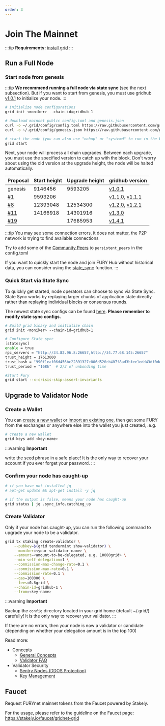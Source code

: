 ```yaml
---
order: 3
---
```


# Join The Mainnet

:::tip
**Requirements:** [install grid](install.md)
:::

## Run a Full Node

### Start node from genesis

:::tip
**We recommend running a full node via state sync** (see the next subsection). But if you want to start from genesis, you must use gridhub [v1.0.1](https://github.com/gridnet/gridhub/releases/tag/v1.0.1) to initialize your node.
:::

```bash
# initialize node configurations
grid init <moniker> --chain-id=gridhub-1

# download mainnet public config.toml and genesis.json
curl -o ~/.grid/config/config.toml https://raw.githubusercontent.com/gridnet/mainnet/master/config/config.toml
curl -o ~/.grid/config/genesis.json https://raw.githubusercontent.com/gridnet/mainnet/master/config/genesis.json

# start the node (you can also use "nohup" or "systemd" to run in the background)
grid start
```

Next, your node will process all chain upgrades. Between each upgrade, you must use the specified version to catch up with the block. Don't worry about using the old version at the upgrade height, the node will be halted automatically.

| Proposal | Start height | Upgrade height | gridhub version |
| -------- | ------------ | -------------- | ----- |
| genesis  |  9146456     |  9593205  | [v1.0.1](https://github.com/gridnet/gridhub/releases/tag/v1.0.1) |
| [#1](https://gridhub.iobscan.io/#/ProposalsDetail/1)  |  9593206     |    | [v1.1.0](https://github.com/gridnet/gridhub/releases/tag/v1.1.0), [v1.1.1](https://github.com/gridnet/gridhub/releases/tag/v1.1.1)|
| [#8](https://gridhub.iobscan.io/#/ProposalsDetail/8)  |  12393048     | 12534300 | [v1.2.0](https://github.com/gridnet/gridhub/releases/tag/v1.2.0), [v1.2.1](https://github.com/gridnet/gridhub/releases/tag/v1.2.1) |
| [#11](https://gridhub.iobscan.io/#/ProposalsDetail/11)  |  14166918     |  14301916  | [v1.3.0](https://github.com/gridnet/gridhub/releases/tag/v1.3.0) |
| [#19](https://gridhub.iobscan.io/#/gov/proposals/19)  |       |  17685953  | [v1.4.1](https://github.com/gridnet/gridhub/releases/tag/v1.4.1) |

:::tip
You may see some connection errors, it does not matter, the P2P network is trying to find available connections

Try to add some of the [Community Peers](https://github.com/gridnet/mainnet/blob/master/config/community-peers.md) to `persistent_peers` in the config.toml

If you want to quickly start the node and join FURY Hub without historical data, you can consider using the [state_sync](./state-sync.md) function.
:::

### Quick Start via State Sync

To quickly get started, node operators can choose to sync via State Sync. State Sync works by replaying larger chunks of application state directly rather than replaying individual blocks or consensus rounds.

The newest state sync configs can be found [here](https://ping.pub/grid/statesync). **Please remember to modify state sync configs.**

```bash
# Build grid binary and initialize chain
grid init <moniker> --chain-id=gridhub-1

# Configure State sync
[statesync]
enable = true
rpc_servers = "http://34.82.96.8:26657,http://34.77.68.145:26657"
trust_height = 17613000
trust_hash = "990f1eaf06d456bc22891327e006d520cb407f8ad3bfee1edd43df0de1e1da1c"
trust_period = "168h"  # 2/3 of unbonding time

#Start Fury
grid start --x-crisis-skip-assert-invariants
```

## Upgrade to Validator Node

### Create a Wallet

You can [create a new wallet](../cli-client/keys.md#create-a-new-key) or [import an existing one](../cli-client/keys.md#recover-an-existing-key-from-seed-phrase), then get some FURY from the exchanges or anywhere else into the wallet you just created, .e.g.

```bash
# create a new wallet
grid keys add <key-name>
```

:::warning
**Important**

write the seed phrase in a safe place! It is the only way to recover your account if you ever forget your password.
:::

### Confirm your node has caught-up

```bash
# if you have not installed jq
# apt-get update && apt-get install -y jq

# if the output is false, means your node has caught-up
grid status | jq .sync_info.catching_up
```

### Create Validator

Only if your node has caught-up, you can run the following command to upgrade your node to be a validator.

```bash
grid tx staking create-validator \
    --pubkey=$(grid tendermint show-validator) \
    --moniker=<your-validator-name> \
    --amount=<amount-to-be-delegated, e.g. 10000grid> \
    --min-self-delegation=1 \
    --commission-max-change-rate=0.1 \
    --commission-max-rate=0.1 \
    --commission-rate=0.1 \
    --gas=100000 \
    --fees=0.6grid \
    --chain-id=gridhub-1 \
    --from=<key-name>
```

:::warning
**Important**

Backup the `config` directory located in your grid home (default ~/.grid/) carefully! It is the only way to recover your validator.
:::

If there are no errors, then your node is now a validator or candidate (depending on whether your delegation amount is in the top 100)

Read more:

- Concepts
  - [General Concepts](../concepts/general-concepts.md)
  - [Validator FAQ](../concepts/validator-faq.md)
- Validator Security
  - [Sentry Nodes (DDOS Protection)](../concepts/sentry-nodes.md)
  - [Key Management](../tools/kms.md)

## Faucet

Request FURYnet mainnet tokens from the Faucet powered by Stakely.

For the usage, please refer to the guideline on the Faucet page: https://stakely.io/faucet/gridnet-grid
